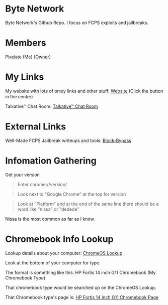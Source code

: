 # Byte Network
Byte Network's Github Repo.
I focus on FCPS exploits and jailbreaks.

# Members
Pixelate (Me) (Owner)

# My Links
My website with lots of pr௦xy links and other stuff:
[Website](https://learnschoolfun.wordpress.com/)
(Click the button in the center)

Talkative™ Chat Room:
[Talkative™ Chat Room](https://docs.google.com/document/d/159Pe9BUnS1rMxTJtpLvbfXadwDnvSSrmffAw1Wdo8w0/edit?usp=sharing)

# External Links
Well-Made FCPS Jailbreak writeups and tools: [Block-Bypass](https://github.com/catfoolyou/Block-Bypass)

# Infomation Gathering
Get your version

>Enter chrome://version/

>Look next to "Google Chrome" at the top for version

>Look at "Platform" and at the end of the same line there should be a word like "nissa" or "dedede"

Nissa is the most common as far as I know.

# Chromebook Info Lookup

Lookup details about your computer: [ChromeOS Lookup](https://cros.tech/)

Look at the bottom of your computer for type.

The format is something like this: HP Fortis 14 inch G11 Chromebook (My Chromebook Type)

That chromebook type would be searched up on the ChromeOS Lookup.

That Chromebook type's page is: [HP Fortis 14 inch G11 Chromebook Page](https://cros.tech/device/yavijo/)
